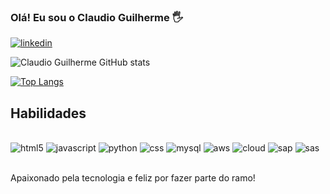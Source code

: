 ### Olá! Eu sou o Claudio Guilherme 🖐️


[![linkedin](https://img.shields.io/badge/LinkedIn-0077B5?style=for-the-badge&logo=linkedin&logoColor=white)](https://www.linkedin.com/in/claudio-guilherme-gomes-alves-11904a275/)

![Claudio Guilherme GitHub stats](https://github-readme-stats.vercel.app/api?username=scoreslowy&show_icons=true&theme=radical)

[![Top Langs](https://github-readme-stats.vercel.app/api/top-langs/?username=scoreslowy)](https://github.com/anuraghazra/github-readme-stats)

## Habilidades

<div style="display: inline_block"><br/>
<img aling="center" alt="html5" src="https://img.shields.io/badge/HTML-239120?style=for-the-badge&logo=html5&logoColor=white"/>
<img aling="center" alt="javascript" src="https://img.shields.io/badge/JavaScript-F7DF1E?style=for-the-badge&logo=javascript&logoColor=black"/>
<img aling="center" alt="python" src="https://img.shields.io/badge/Python-3776AB?style=for-the-badge&logo=python&logoColor=white"/>
<img aling="center" alt="css" src="https://img.shields.io/badge/CSS3-1572B6?style=for-the-badge&logo=css3&logoColor=white"/>
<img aling="center" alt="mysql" src="https://img.shields.io/badge/MySQL-00000F?style=for-the-badge&logo=mysql&logoColor=white"/>

<img aling="center" alt="aws" src="https://img.shields.io/badge/Amazon_AWS-232F3E?style=for-the-badge&logo=amazon-aws&logoColor=white"/>
<img aling="center" alt="cloud" src="https://img.shields.io/badge/Google_Cloud-4285F4?style=for-the-badge&logo=google-cloud&logoColor=white"/>
<img aling="center" alt="sap" src="https://img.shields.io/badge/SAP-0FAAFF?style=for-the-badge&logo=sap&logoColor=white"/>
<img aling="center" alt="sas" src="https://img.shields.io/badge/Sass-CC6699?style=for-the-badge&logo=sass&logoColor=white"/>
</div><br/>

Apaixonado pela tecnologia e feliz por fazer parte do ramo!
